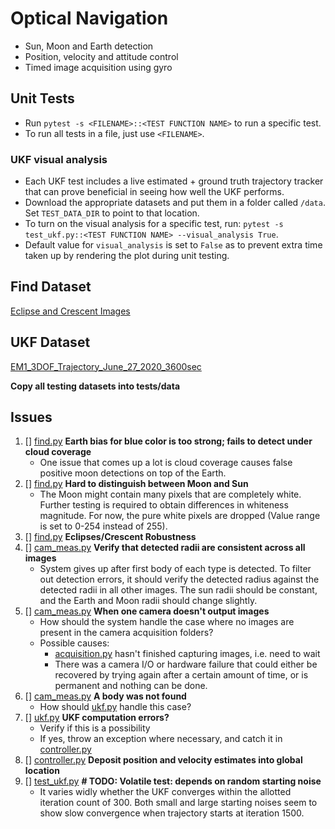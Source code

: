 # Optical Navigation

* Sun, Moon and Earth detection
* Position, velocity and attitude control
* Timed image acquisition using gyro

## Unit Tests

* Run `pytest -s <FILENAME>::<TEST FUNCTION NAME>` to run a specific test.
* To run all tests in a file, just use `<FILENAME>`.

### UKF visual analysis

* Each UKF test includes a live estimated + ground truth trajectory tracker that can prove beneficial in seeing how well the UKF performs.
* Download the appropriate datasets and put them in a folder called `/data`. Set `TEST_DATA_DIR` to point to that location.
* To turn on the visual analysis for a specific test, run: `pytest -s test_ukf.py::<TEST FUNCTION NAME> --visual_analysis True`. 
* Default value for `visual_analysis` is set to `False` as to prevent extra time taken up by rendering the plot during unit testing.

## Find Dataset

[Eclipse and Crescent Images](https://cornell.app.box.com/folder/108235110877)

## UKF Dataset

[EM1_3DOF_Trajectory_June_27_2020_3600sec](https://cornell.app.box.com/folder/108235850425)

**Copy all testing datasets into tests/data**

## Issues

1. [] [find.py](find.py) **Earth bias for blue color is too strong; fails to detect under cloud coverage**
    * One issue that comes up a lot is cloud coverage causes false positive moon detections on top of the Earth. 
2. [] [find.py](find.py) **Hard to distinguish between Moon and Sun**
    * The Moon might contain many pixels that are completely white. Further testing is required to obtain differences in whiteness magnitude. For now, the pure white pixels are dropped (Value range is set to 0-254 instead of 255).
3. [] [find.py](find.py) **Eclipses/Crescent Robustness**
4. [] [cam_meas.py](cam_meas.py) **Verify that detected radii are consistent across all images**
    * System gives up after first body of each type is detected. To filter out detection errors, it should verify the detected radius against the detected radii in all other images. The sun radii should be constant, and the Earth and Moon radii should change slightly.
5. [] [cam_meas.py](cam_meas.py) **When one camera doesn't output images**
    * How should the system handle the case where no images are present in the camera acquisition folders? 
    * Possible causes:
        - [acquisition.py](acquisition.py) hasn't finished capturing images, i.e. need to wait
        - There was a camera I/O or hardware failure that could either be recovered by trying again after a certain amount of time, or is permanent and nothing can be done. 
6. [] [cam_meas.py](cam_meas.py) **A body was not found**
    * How should [ukf.py](ukf.py) handle this case?
7. [] [ukf.py](ukf.py) **UKF computation errors?**
    * Verify if this is a possibility
    * If yes, throw an exception where necessary, and catch it in [controller.py](controller.py)
8. [] [controller.py](controller.py) **Deposit position and velocity estimates into global location**
9. [] [test_ukf.py](test_ukf.py) **# TODO: Volatile test: depends on random starting noise**
    * It varies widly whether the UKF converges within the allotted iteration count of 300. Both small and large starting noises seem to show slow convergence when trajectory starts at iteration 1500.